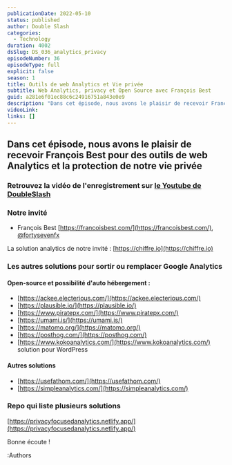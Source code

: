 ```yaml
---
publicationDate: 2022-05-10
status: published
author: Double Slash
categories:
  - Technology
duration: 4002
dsSlug: DS_036_analytics_privacy
episodeNumber: 36
episodeType: full
explicit: false
season: 1
title: Outils de web Analytics et Vie privée
subtitle: Web Analytics, privacy et Open Source avec François Best
guid: a281e6f01ec88c6c24916751a843e0e9
description: "Dans cet épisode, nous avons le plaisir de recevoir François Best pour des outils de web Analytics et la protection de notre vie privée Retrouvez la vidéo de l'enregistrement sur le Youtube de DoubleSlash Notre invité François Best https://francoisbest.com/, @fortysevenfx La solution analytics de notre invité : https://chiffre.io Les autres solutions pour sortir ou remplacer Google Analytics Open-source et possibilité d'auto hébergement : https://ackee.electerious.com/ https://plausible.io/ https://www.piratepx.com/ https://umami.is/ https://matomo.org/ https://posthog.com/ https://www.kokoanalytics.com/ solution pour WordPress Autres solutions https://usefathom.com/ https://simpleanalytics.com/ Repo qui liste plusieurs solutions https://privacyfocusedanalytics.netlify.app/ Bonne écoute ! Podcast présenté par : Alexandre Duval @xlanex6 Patrick Faramaz @PatrickFaramaz"
videoLink: 
links: []
---
```


## Dans cet épisode, nous avons le plaisir de recevoir François Best pour des outils de web Analytics et la protection de notre vie privée

### Retrouvez la vidéo de l'enregistrement sur [le Youtube de DoubleSlash](https://youtu.be/AjY6K2WFTD0)

### Notre invité

- François Best [https://francoisbest.com/](https://francoisbest.com/), [@fortysevenfx](https://twitter.com/fortysevenfx)

La solution analytics de notre invité : [https://chiffre.io](https://chiffre.io)

### Les autres solutions pour sortir ou remplacer Google Analytics

#### Open-source et possibilité d'auto hébergement :

- [https://ackee.electerious.com/](https://ackee.electerious.com/)
- [https://plausible.io/](https://plausible.io/)
- [https://www.piratepx.com/](https://www.piratepx.com/)
- [https://umami.is/](https://umami.is/)
- [https://matomo.org/](https://matomo.org/)
- [https://posthog.com/](https://posthog.com/)
- [https://www.kokoanalytics.com/](https://www.kokoanalytics.com/) solution pour WordPress

#### Autres solutions

- [https://usefathom.com/](https://usefathom.com/)
- [https://simpleanalytics.com/](https://simpleanalytics.com/)

### Repo qui liste plusieurs solutions

[https://privacyfocusedanalytics.netlify.app/](https://privacyfocusedanalytics.netlify.app/)

Bonne écoute !

:Authors
